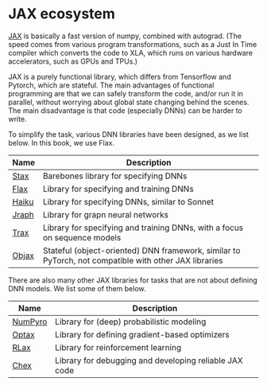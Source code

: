 # JAX ecosystem

[JAX](http://github.com/google/jax) is basically a fast version of
numpy, combined with autograd. (The speed comes from various program
transformations, such as a Just In Time compiler which converts the code to XLA,
which runs on various  hardware accelerators, such as GPUs and TPUs.)

JAX is a purely functional library, which differs from Tensorflow and
Pytorch, which are stateful. The main advantages of functional programming
are that  we can safely transform the code, and/or run it in parallel, without worrying about
global state changing behind the scenes. The main disadvantage is that code (especially DNNs) can be harder to write.

To simplify the task, various DNN libraries have been designed, as we list below. In this book, we use Flax.

|Name|Description|
|----|----|
|[Stax](https://github.com/google/jax/blob/master/jax/experimental/stax.py)|Barebones library for specifying DNNs|
|[Flax](https://github.com/google/flax)|Library for specifying and training DNNs|
|[Haiku](https://github.com/deepmind/dm-haiku)|Library for specifying DNNs, similar to Sonnet|
|[Jraph](https://github.com/deepmind/jraph)| Library for grapn neural networks|
|[Trax](https://github.com/google/trax)|Library for specifying and training DNNs, with a focus on sequence models|
|[Objax](https://github.com/google/objax)|Stateful (object-oriented) DNN framework, similar to PyTorch, not compatible with other JAX libraries|

There are also many other JAX libraries for tasks that are not about defining DNN models. We list some of them below.

|Name|Description|
|----|----|
|[NumPyro](https://github.com/pyro-ppl/numpyro)|Library for (deep) probabilistic modeling|
|[Optax](https://github.com/deepmind/optax)|Library for defining gradient-based optimizers|
|[RLax](https://github.com/deepmind/rlax)|Library for reinforcement learning|
|[Chex](https://github.com/deepmind/chex)|Library for debugging and developing reliable JAX code|


